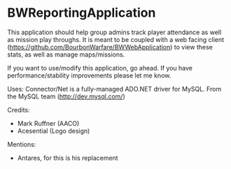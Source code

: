 # BWReportingApplication
This application should help group admins track player attendance as well as mission play throughs. It is meant to be coupled with a web facing client (https://github.com/BourbonWarfare/BWWebApplication) to view these stats, as well as manage maps/missions.

If you want to use/modify this application, go ahead. If you have performance/stability improvements please let me know.

Uses:
Connector/Net is a fully-managed ADO.NET driver for MySQL. From the MySQL team (http://dev.mysql.com/)

Credits:
* Mark Ruffner (AACO)
* Acesential (Logo design)

Mentions:
* Antares, for this is his replacement
